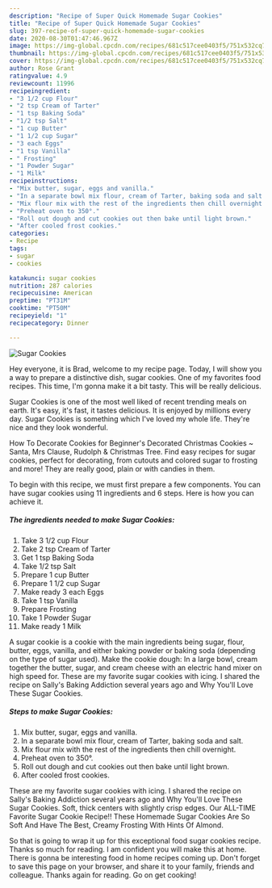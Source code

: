```yaml
---
description: "Recipe of Super Quick Homemade Sugar Cookies"
title: "Recipe of Super Quick Homemade Sugar Cookies"
slug: 397-recipe-of-super-quick-homemade-sugar-cookies
date: 2020-08-30T01:47:46.967Z
image: https://img-global.cpcdn.com/recipes/681c517cee0403f5/751x532cq70/sugar-cookies-recipe-main-photo.jpg
thumbnail: https://img-global.cpcdn.com/recipes/681c517cee0403f5/751x532cq70/sugar-cookies-recipe-main-photo.jpg
cover: https://img-global.cpcdn.com/recipes/681c517cee0403f5/751x532cq70/sugar-cookies-recipe-main-photo.jpg
author: Rose Grant
ratingvalue: 4.9
reviewcount: 11996
recipeingredient:
- "3 1/2 cup Flour"
- "2 tsp Cream of Tarter"
- "1 tsp Baking Soda"
- "1/2 tsp Salt"
- "1 cup Butter"
- "1 1/2 cup Sugar"
- "3 each Eggs"
- "1 tsp Vanilla"
- " Frosting"
- "1 Powder Sugar"
- "1 Milk"
recipeinstructions:
- "Mix butter, sugar, eggs and vanilla."
- "In a separate bowl mix flour, cream of Tarter, baking soda and salt."
- "Mix flour mix with the rest of the ingredients then chill overnight."
- "Preheat oven to 350°."
- "Roll out dough and cut cookies out then bake until light brown."
- "After cooled frost cookies."
categories:
- Recipe
tags:
- sugar
- cookies

katakunci: sugar cookies 
nutrition: 287 calories
recipecuisine: American
preptime: "PT31M"
cooktime: "PT50M"
recipeyield: "1"
recipecategory: Dinner

---
```



![Sugar Cookies](https://img-global.cpcdn.com/recipes/681c517cee0403f5/751x532cq70/sugar-cookies-recipe-main-photo.jpg)

Hey everyone, it is Brad, welcome to my recipe page. Today, I will show you a way to prepare a distinctive dish, sugar cookies. One of my favorites food recipes. This time, I'm gonna make it a bit tasty. This will be really delicious.

Sugar Cookies is one of the most well liked of recent trending meals on earth. It's easy, it's fast, it tastes delicious. It is enjoyed by millions every day. Sugar Cookies is something which I've loved my whole life. They're nice and they look wonderful.

How To Decorate Cookies for Beginner&#39;s Decorated Christmas Cookies ~ Santa, Mrs Clause, Rudolph &amp; Christmas Tree. Find easy recipes for sugar cookies, perfect for decorating, from cutouts and colored sugar to frosting and more! They are really good, plain or with candies in them.


To begin with this recipe, we must first prepare a few components. You can have sugar cookies using 11 ingredients and 6 steps. Here is how you can achieve it.

<!--inarticleads1-->

##### The ingredients needed to make Sugar Cookies:

1. Take 3 1/2 cup Flour
1. Take 2 tsp Cream of Tarter
1. Get 1 tsp Baking Soda
1. Take 1/2 tsp Salt
1. Prepare 1 cup Butter
1. Prepare 1 1/2 cup Sugar
1. Make ready 3 each Eggs
1. Take 1 tsp Vanilla
1. Prepare  Frosting
1. Take 1 Powder Sugar
1. Make ready 1 Milk


A sugar cookie is a cookie with the main ingredients being sugar, flour, butter, eggs, vanilla, and either baking powder or baking soda (depending on the type of sugar used). Make the cookie dough: In a large bowl, cream together the butter, sugar, and cream cheese with an electric hand mixer on high speed for. These are my favorite sugar cookies with icing. I shared the recipe on Sally&#39;s Baking Addiction several years ago and Why You&#39;ll Love These Sugar Cookies. 

<!--inarticleads2-->

##### Steps to make Sugar Cookies:

1. Mix butter, sugar, eggs and vanilla.
1. In a separate bowl mix flour, cream of Tarter, baking soda and salt.
1. Mix flour mix with the rest of the ingredients then chill overnight.
1. Preheat oven to 350°.
1. Roll out dough and cut cookies out then bake until light brown.
1. After cooled frost cookies.


These are my favorite sugar cookies with icing. I shared the recipe on Sally&#39;s Baking Addiction several years ago and Why You&#39;ll Love These Sugar Cookies. Soft, thick centers with slightly crisp edges. Our ALL-TIME Favorite Sugar Cookie Recipe!! These Homemade Sugar Cookies Are So Soft And Have The Best, Creamy Frosting With Hints Of Almond. 

So that is going to wrap it up for this exceptional food sugar cookies recipe. Thanks so much for reading. I am confident you will make this at home. There is gonna be interesting food in home recipes coming up. Don't forget to save this page on your browser, and share it to your family, friends and colleague. Thanks again for reading. Go on get cooking!
